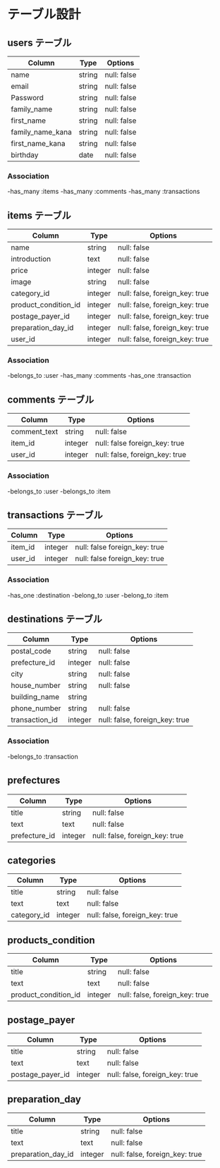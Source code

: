 # テーブル設計

## users テーブル

| Column            | Type    | Options     |
| ----------------  | ------  | ----------- |
| name              | string  | null: false |
| email     　　　   | string  | null: false |
| Password     　　　| string  | null: false |
| family_name       | string  | null: false |
| first_name        | string  | null: false |
| family_name_kana  | string  | null: false |
| first_name_kana   | string  | null: false |
| birthday          | date    | null: false |


### Association

-has_many :items
-has_many :comments
-has_many :transactions

## items テーブル

| Column               | Type    | Options                       |
| ----------------     | ------  | ----------------------------- |
| name                 | string  | null: false                   |
| introduction         | text    | null: false                   |
| price                | integer | null: false                   |
| image                | string  | null: false                   |
| category_id          | integer | null: false, foreign_key: true|
| product_condition_id | integer | null: false, foreign_key: true|
| postage_payer_id     | integer | null: false, foreign_key: true|
| preparation_day_id   | integer | null: false, foreign_key: true|
| user_id              | integer | null: false, foreign_key: true|

### Association

-belongs_to :user
-has_many :comments
-has_one :transaction


## comments テーブル

| Column            | Type    | Options                       |
| ----------------  | ------  | ----------------------------  |
| comment_text      | string  | null: false                   |
| item_id           | integer | null: false  foreign_key: true|
| user_id           | integer | null: false, foreign_key: true|

### Association

-belongs_to :user
-belongs_to :item

## transactions テーブル

| Column            | Type    | Options                       |
| ----------------  | ------  | ----------------------------  |
| item_id           | integer | null: false  foreign_key: true|
| user_id           | integer | null: false  foreign_key: true|

### Association

-has_one :destination
-belong_to :user
-belong_to :item


## destinations テーブル

| Column            | Type    | Options                        |
| ----------------  | ------  | -----------------------------  |
| postal_code       | string  | null: false                    |
| prefecture_id     | integer | null: false                    |
| city              | string  | null: false                    |
| house_number      | string  | null: false                    |
| building_name     | string  |                                |
| phone_number      | string  | null: false                    |
| transaction_id    | integer | null: false, foreign_key: true |

### Association

-belongs_to :transaction

<!-- ここからはActiveHash用のテーブルです  -->

## prefectures　

| Column            | Type    | Options                        |
| ----------------  | ------  | -----------------------------  |
| title             | string  | null: false                    |
| text              |  text   | null: false                    |
| prefecture_id     | integer | null: false, foreign_key: true |

## categories 

| Column            | Type    | Options                        |
| ----------------  | ------  | -----------------------------  |
| title             | string  | null: false                    |
| text              |  text   | null: false                    |
| category_id       | integer | null: false, foreign_key: true |

## products_condition

| Column               | Type    | Options                        |
| -------------------  | ------  | -----------------------------  |
| title                | string  | null: false                    |
| text                 |  text   | null: false                    |
| product_condition_id | integer | null: false, foreign_key: true |

## postage_payer

| Column            | Type    | Options                        |
| ----------------  | ------  | -----------------------------  |
| title             | string  | null: false                    |
| text              |  text   | null: false                    |
| postage_payer_id  | integer | null: false, foreign_key: true |

## preparation_day

| Column              | Type    | Options                        |
| ------------------  | ------  | -----------------------------  |
| title               | string  | null: false                    |
| text                |  text   | null: false                    |
| preparation_day_id  | integer | null: false, foreign_key: true |

